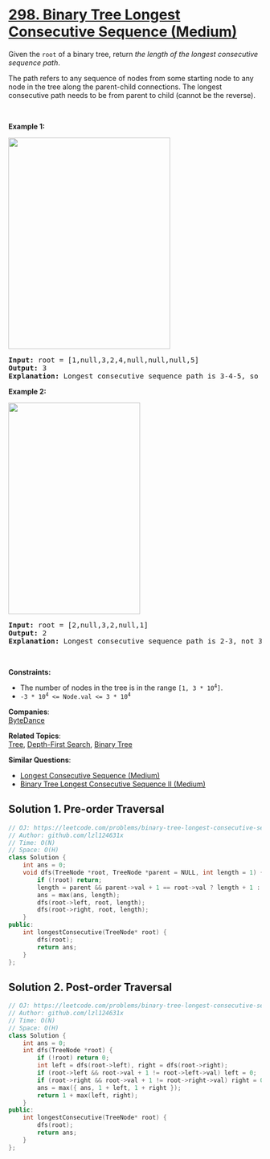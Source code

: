 # [298. Binary Tree Longest Consecutive Sequence (Medium)](https://leetcode.com/problems/binary-tree-longest-consecutive-sequence/)

<p>Given the <code>root</code> of a binary tree, return <em>the length of the longest consecutive sequence path</em>.</p>

<p>The path refers to any sequence of nodes from some starting node to any node in the tree along the parent-child connections. The longest consecutive path needs to be from parent to child (cannot be the reverse).</p>

<p>&nbsp;</p>
<p><strong>Example 1:</strong></p>
<img alt="" src="https://assets.leetcode.com/uploads/2021/03/14/consec1-1-tree.jpg" style="width: 322px; height: 421px;">
<pre><strong>Input:</strong> root = [1,null,3,2,4,null,null,null,5]
<strong>Output:</strong> 3
<strong>Explanation:</strong> Longest consecutive sequence path is 3-4-5, so return 3.
</pre>

<p><strong>Example 2:</strong></p>
<img alt="" src="https://assets.leetcode.com/uploads/2021/03/14/consec1-2-tree.jpg" style="width: 262px; height: 421px;">
<pre><strong>Input:</strong> root = [2,null,3,2,null,1]
<strong>Output:</strong> 2
<strong>Explanation:</strong> Longest consecutive sequence path is 2-3, not 3-2-1, so return 2.
</pre>

<p>&nbsp;</p>
<p><strong>Constraints:</strong></p>

<ul>
	<li>The number of nodes in the tree is in the range <code>[1, 3 * 10<sup>4</sup>]</code>.</li>
	<li><code>-3 * 10<sup>4</sup> &lt;= Node.val &lt;= 3 * 10<sup>4</sup></code></li>
</ul>


**Companies**:  
[ByteDance](https://leetcode.com/company/bytedance)

**Related Topics**:  
[Tree](https://leetcode.com/tag/tree/), [Depth-First Search](https://leetcode.com/tag/depth-first-search/), [Binary Tree](https://leetcode.com/tag/binary-tree/)

**Similar Questions**:
* [Longest Consecutive Sequence (Medium)](https://leetcode.com/problems/longest-consecutive-sequence/)
* [Binary Tree Longest Consecutive Sequence II (Medium)](https://leetcode.com/problems/binary-tree-longest-consecutive-sequence-ii/)

## Solution 1. Pre-order Traversal

```cpp
// OJ: https://leetcode.com/problems/binary-tree-longest-consecutive-sequence/
// Author: github.com/lzl124631x
// Time: O(N)
// Space: O(H)
class Solution {
    int ans = 0;
    void dfs(TreeNode *root, TreeNode *parent = NULL, int length = 1) {
        if (!root) return;
        length = parent && parent->val + 1 == root->val ? length + 1 : 1;
        ans = max(ans, length);
        dfs(root->left, root, length);
        dfs(root->right, root, length);
    }
public:
    int longestConsecutive(TreeNode* root) {
        dfs(root);
        return ans;
    }
};
```

## Solution 2. Post-order Traversal

```cpp
// OJ: https://leetcode.com/problems/binary-tree-longest-consecutive-sequence/
// Author: github.com/lzl124631x
// Time: O(N)
// Space: O(H)
class Solution {
    int ans = 0;
    int dfs(TreeNode *root) {
        if (!root) return 0;
        int left = dfs(root->left), right = dfs(root->right);
        if (root->left && root->val + 1 != root->left->val) left = 0;
        if (root->right && root->val + 1 != root->right->val) right = 0;
        ans = max({ ans, 1 + left, 1 + right });
        return 1 + max(left, right);
    }
public:
    int longestConsecutive(TreeNode* root) {
        dfs(root);
        return ans;
    }
};
```